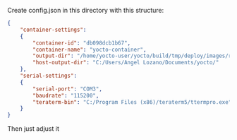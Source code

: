 Create config.json in this directory with this structure:

```json
{
	"container-settings":
	{
		"container-id": "db098dcb1b67",
		"container-name": "yocto-container",
		"output-dir": "/home/yocto-user/yocto/build/tmp/deploy/images/raspberrypi4-64/",
		"host-output-dir": "C:/Users/Angel Lozano/Documents/yocto/"
	},
	"serial-settings":
	{
		"serial-port": "COM3",
		"baudrate": "115200",
		"teraterm-bin": "C:/Program Files (x86)/teraterm5/ttermpro.exe"
	}
}
```

Then just adjust it